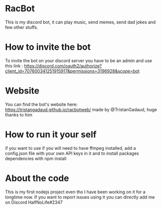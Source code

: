 # RacBot
This is my discord bot, it can play music, send memes, send dad jokes and few other stuffs.

# How to invite the bot
To invite the bot on your discord server you have to be an admin and use this link :
https://discord.com/oauth2/authorize?client_id=707600341251915917&permissions=3196928&scope=bot

# Website
You can find the bot's website here:
https://tristangadaud.github.io/racbotweb/
made by @TristanGadaud, huge thanks to him

# How to run it your self
if you want to use if you will need to have ffmpeg installed, add a config.json file with your own API keys in it and to install packages dependencies with npm install

# About the code
This is my first nodejs project even tho I have been working on it for a longtime now. If you want to report issues using it you can directly add me on Discord HalfNoLife#2347

